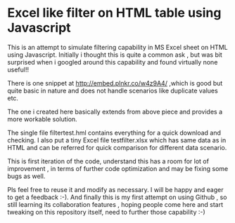 # Excel like filter on HTML table using Javascript
This is an attempt to simulate filtering capability in MS Excel sheet on HTML using Javascript. Initially i thought this is quite a common ask ,  but was bit surprised when i googled around this capability and found virtually none useful!! 

There is one snippet at http://embed.plnkr.co/w4z9A4/ ,which is good but quite basic in nature and does not handle scenarios like duplicate values etc.

The one i created here basically extends from above piece and provides a more workable solution.

The single file filtertest.hml contains everything for a quick download and checking. I also put a tiny Excel file testfilter.xlsx which has same data as in HTML and can be referred for quick comparison for different data scenario.

This is first iteration of the code, understand this has a room for lot of improvement , in terms of further code optimization and may be fixing some bugs as well. 

Pls feel free to reuse it and modify as necessary. I will be happy and eager to get a feedback :-). And finally this is my first attempt on using Github , so still learning its collaboration features , hoping people come here and start tweaking on this repository itself, need to further those capability :-)

